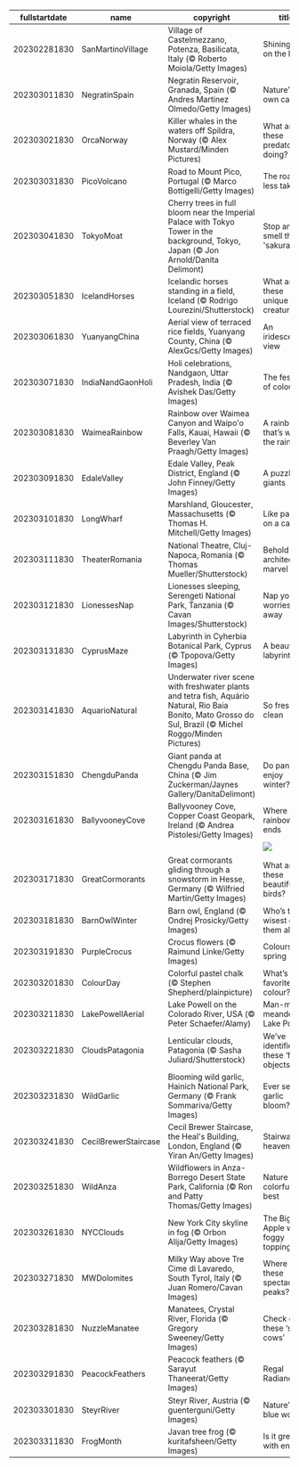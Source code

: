 |fullstartdate|name|copyright|title|image|
|--|--|--|--|--|
202302281830|SanMartinoVillage|Village of Castelmezzano, Potenza, Basilicata, Italy (© Roberto Moiola/Getty Images)|Shining city on the hill|![](/en-IN/2023/03/202302281830SanMartinoVillage.jpg)|
202303011830|NegratinSpain|Negratín Reservoir, Granada, Spain (© Andres Martinez Olmedo/Getty Images)|Nature’s own canvas|![](/en-IN/2023/03/202303011830NegratinSpain.jpg)|
202303021830|OrcaNorway|Killer whales in the waters off Spildra, Norway (© Alex Mustard/Minden Pictures)|What are these predators doing?|![](/en-IN/2023/03/202303021830OrcaNorway.jpg)|
202303031830|PicoVolcano|Road to Mount Pico, Portugal (© Marco Bottigelli/Getty Images)|The road less taken?|![](/en-IN/2023/03/202303031830PicoVolcano.jpg)|
202303041830|TokyoMoat|Cherry trees in full bloom near the Imperial Palace with Tokyo Tower in the background, Tokyo, Japan (© Jon Arnold/Danita Delimont)|Stop and smell the 'sakura'|![](/en-IN/2023/03/202303041830TokyoMoat.jpg)|
202303051830|IcelandHorses|Icelandic horses standing in a field, Iceland (© Rodrigo Lourezini/Shutterstock)|What are these unique creatures?|![](/en-IN/2023/03/202303051830IcelandHorses.jpg)|
202303061830|YuanyangChina|Aerial view of terraced rice fields, Yuanyang County, China (© AlexGcs/Getty Images)|An iridescent view|![](/en-IN/2023/03/202303061830YuanyangChina.jpg)|
202303071830|IndiaNandGaonHoli|Holi celebrations, Nandgaon, Uttar Pradesh, India (© Avishek Das/Getty Images)|The festival of colours|![](/en-IN/2023/03/202303071830IndiaNandGaonHoli.jpg)|
202303081830|WaimeaRainbow|Rainbow over Waimea Canyon and Waipo'o Falls, Kauai, Hawaii (© Beverley Van Praagh/Getty Images)|A rainbow that’s worth the rainfall|![](/en-IN/2023/03/202303081830WaimeaRainbow.jpg)|
202303091830|EdaleValley|Edale Valley, Peak District, England (© John Finney/Getty Images)|A puzzle for giants|![](/en-IN/2023/03/202303091830EdaleValley.jpg)|
202303101830|LongWharf|Marshland, Gloucester, Massachusetts (© Thomas H. Mitchell/Getty Images)|Like paint on a canvas|![](/en-IN/2023/03/202303101830LongWharf.jpg)|
202303111830|TheaterRomania|National Theatre, Cluj-Napoca, Romania (© Thomas Mueller/Shutterstock)|Behold the architectural marvel|![](/en-IN/2023/03/202303111830TheaterRomania.jpg)|
202303121830|LionessesNap|Lionesses sleeping, Serengeti National Park, Tanzania (© Cavan Images/Shutterstock)|Nap your worries away|![](/en-IN/2023/03/202303121830LionessesNap.jpg)|
202303131830|CyprusMaze|Labyrinth in Cyherbia Botanical Park, Cyprus (© Tpopova/Getty Images)|A beautiful labyrinth|![](/en-IN/2023/03/202303131830CyprusMaze.jpg)|
202303141830|AquarioNatural|Underwater river scene with freshwater plants and tetra fish, Aquário Natural, Rio Baia Bonito, Mato Grosso do Sul, Brazil (© Michel Roggo/Minden Pictures)|So fresh, so clean|![](/en-IN/2023/03/202303141830AquarioNatural.jpg)|
202303151830|ChengduPanda|Giant panda at Chengdu Panda Base, China (© Jim Zuckerman/Jaynes Gallery/DanitaDelimont)|Do pandas enjoy winter?|![](/en-IN/2023/03/202303151830ChengduPanda.jpg)|
202303161830|BallyvooneyCove|Ballyvooney Cove, Copper Coast Geopark, Ireland (© Andrea Pistolesi/Getty Images)|Where the rainbow ends|![](/en-IN/2023/03/202303161830BallyvooneyCove.jpg)|
||||![](/en-IN/2023/03/.jpg)|
202303171830|GreatCormorants|Great cormorants gliding through a snowstorm in Hesse, Germany (© Wilfried Martin/Getty Images)|What are these beautiful birds?|![](/en-IN/2023/03/202303171830GreatCormorants.jpg)|
202303181830|BarnOwlWinter|Barn owl, England (© Ondrej Prosicky/Getty Images)|Who’s the wisest of them all?|![](/en-IN/2023/03/202303181830BarnOwlWinter.jpg)|
202303191830|PurpleCrocus|Crocus flowers (© Raimund Linke/Getty Images)|Colours of spring|![](/en-IN/2023/03/202303191830PurpleCrocus.jpg)|
202303201830|ColourDay|Colorful pastel chalk (© Stephen Shepherd/plainpicture)|What’s your favorite colour?|![](/en-IN/2023/03/202303201830ColourDay.jpg)|
202303211830|LakePowellAerial|Lake Powell on the Colorado River, USA (© Peter Schaefer/Alamy)|Man-made, meandering Lake Powell|![](/en-IN/2023/03/202303211830LakePowellAerial.jpg)|
202303221830|CloudsPatagonia|Lenticular clouds, Patagonia (© Sasha Juliard/Shutterstock)|We’ve identified these ‘flying objects’|![](/en-IN/2023/03/202303221830CloudsPatagonia.jpg)|
202303231830|WildGarlic|Blooming wild garlic, Hainich National Park, Germany (© Frank Sommariva/Getty Images)|Ever seen garlic bloom?|![](/en-IN/2023/03/202303231830WildGarlic.jpg)|
202303241830|CecilBrewerStaircase|Cecil Brewer Staircase, the Heal's Building, London, England (© Yiran An/Getty Images)|Stairway to heaven?|![](/en-IN/2023/03/202303241830CecilBrewerStaircase.jpg)|
202303251830|WildAnza|Wildflowers in Anza-Borrego Desert State Park, California (© Ron and Patty Thomas/Getty Images)|Nature at its colorful best|![](/en-IN/2023/03/202303251830WildAnza.jpg)|
202303261830|NYCClouds|New York City skyline in fog (© Orbon Alija/Getty Images)|The Big Apple with a foggy topping|![](/en-IN/2023/03/202303261830NYCClouds.jpg)|
202303271830|MWDolomites|Milky Way above Tre Cime di Lavaredo, South Tyrol, Italy (© Juan Romero/Cavan Images)|Where are these spectacular peaks?|![](/en-IN/2023/03/202303271830MWDolomites.jpg)|
202303281830|NuzzleManatee|Manatees, Crystal River, Florida (© Gregory Sweeney/Getty Images)|Check out these ‘sea cows’|![](/en-IN/2023/03/202303281830NuzzleManatee.jpg)|
202303291830|PeacockFeathers|Peacock feathers (© Sarayut Thaneerat/Getty Images)|Regal Radiance|![](/en-IN/2023/03/202303291830PeacockFeathers.jpg)|
202303301830|SteyrRiver|Steyr River, Austria (© guenterguni/Getty Images)|Nature’s blue wonder|![](/en-IN/2023/03/202303301830SteyrRiver.jpg)|
202303311830|FrogMonth|Javan tree frog (© kuritafsheen/Getty Images)|Is it green with envy?|![](/en-IN/2023/03/202303311830FrogMonth.jpg)|
